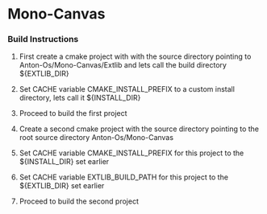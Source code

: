 # Mono-Canvas

### Build Instructions

1. First create a cmake project with with the source directory pointing to Anton-Os/Mono-Canvas/Extlib and lets call the build directory ${EXTLIB_DIR}
2. Set CACHE variable CMAKE_INSTALL_PREFIX to a custom install directory, lets call it ${INSTALL_DIR}
3. Proceed to build the first project

4. Create a second cmake project with the source directory pointing to the root source directory Anton-Os/Mono-Canvas
5. Set CACHE variable CMAKE_INSTALL_PREFIX for this project to the ${INSTALL_DIR} set earlier
6. Set CACHE variable EXTLIB_BUILD_PATH for this project to the ${EXTLIB_DIR} set earlier
7. Proceed to build the second project
